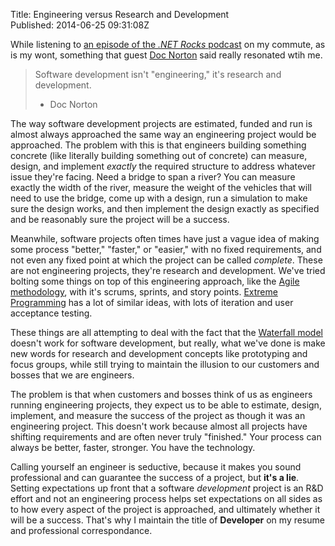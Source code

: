 Title: Engineering versus Research and Development  
Published: 2014-06-25 09:31:08Z 
  
While listening to [an episode of the *.NET Rocks* podcast](http://www.dotnetrocks.com/default.aspx?showNum=996) on my commute, as is my wont, something that guest [Doc Norton](http://www.docondev.com/) said really resonated wtih me.

> Software development isn't "engineering," it's research and development.
> - Doc Norton

The way software development projects are estimated, funded and run is almost always approached the same way an engineering project would be approached. The problem with this is that engineers building something concrete (like literally building something out of concrete) can measure, design, and implement *exactly* the required structure to address whatever issue they're facing. Need a bridge to span a river? You can measure exactly the width of the river, measure the weight of the vehicles that will need to use the bridge, come up with a design, run a simulation to make sure the design works, and then implement the design exactly as specified and be reasonably sure the project will be a success.

Meanwhile, software projects often times have just a vague idea of making some process "better," "faster," or "easier," with no fixed requirements, and not even any fixed point at which the project can be called *complete*. These are not engineering projects, they're research and development. We've tried bolting some things on top of this engineering approach, like the [Agile methodology](http://en.wikipedia.org/wiki/Agile_software_development), with it's scrums, sprints, and story points. [Extreme Programming](http://en.wikipedia.org/wiki/Extreme_programming) has a lot of similar ideas, with lots of iteration and user acceptance testing.

These things are all attempting to deal with the fact that the [Waterfall model](http://en.wikipedia.org/wiki/Waterfall_model) doesn't work for software development, but really, what we've done is make new words for research and development concepts like prototyping and focus groups, while still trying to maintain the illusion to our customers and bosses that we are engineers. 

The problem is that when customers and bosses think of us as engineers running engineering projects, they expect us to be able to estimate, design, implement, and measure the success of the project as though it was an engineering project. This doesn't work because almost all projects have shifting requirements and are often never truly "finished." Your process can always be better, faster, stronger. You have the technology.

Calling yourself an engineer is seductive, because it makes you sound professional and can guarantee the success of a project, but **it's a lie**. Setting expectations up front that a software *development* project is an R&D effort and not an engineering process helps set expectations on all sides as to how every aspect of the project is approached, and ultimately whether it will be a success. That's why I maintain the title of **Developer** on my resume and professional correspondance. 